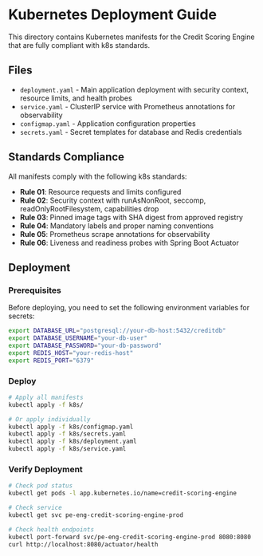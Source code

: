 # Kubernetes Deployment Guide

This directory contains Kubernetes manifests for the Credit Scoring Engine that are fully compliant with k8s standards.

## Files

- `deployment.yaml` - Main application deployment with security context, resource limits, and health probes
- `service.yaml` - ClusterIP service with Prometheus annotations for observability
- `configmap.yaml` - Application configuration properties
- `secrets.yaml` - Secret templates for database and Redis credentials

## Standards Compliance

All manifests comply with the following k8s standards:

- **Rule 01**: Resource requests and limits configured
- **Rule 02**: Security context with runAsNonRoot, seccomp, readOnlyRootFilesystem, capabilities drop
- **Rule 03**: Pinned image tags with SHA digest from approved registry
- **Rule 04**: Mandatory labels and proper naming conventions
- **Rule 05**: Prometheus scrape annotations for observability
- **Rule 06**: Liveness and readiness probes with Spring Boot Actuator

## Deployment

### Prerequisites

Before deploying, you need to set the following environment variables for secrets:

```bash
export DATABASE_URL="postgresql://your-db-host:5432/creditdb"
export DATABASE_USERNAME="your-db-user"
export DATABASE_PASSWORD="your-db-password"
export REDIS_HOST="your-redis-host"
export REDIS_PORT="6379"
```

### Deploy

```bash
# Apply all manifests
kubectl apply -f k8s/

# Or apply individually
kubectl apply -f k8s/configmap.yaml
kubectl apply -f k8s/secrets.yaml
kubectl apply -f k8s/deployment.yaml
kubectl apply -f k8s/service.yaml
```

### Verify Deployment

```bash
# Check pod status
kubectl get pods -l app.kubernetes.io/name=credit-scoring-engine

# Check service
kubectl get svc pe-eng-credit-scoring-engine-prod

# Check health endpoints
kubectl port-forward svc/pe-eng-credit-scoring-engine-prod 8080:8080
curl http://localhost:8080/actuator/health
```
